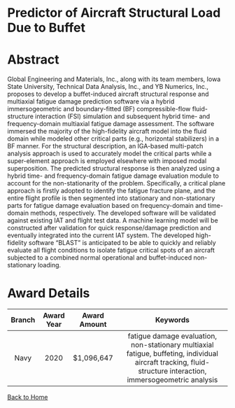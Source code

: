 
Predictor of Aircraft Structural Load Due to Buffet
===================================================

# Abstract


Global Engineering and Materials, Inc., along with its team members, Iowa State University, Technical Data Analysis, Inc., and YB Numerics, Inc., proposes to develop a buffet-induced aircraft structural response and multiaxial fatigue damage prediction software via a hybrid immersogeometric and boundary-fitted (BF) compressible-flow fluid-structure interaction (FSI) simulation and subsequent hybrid time- and frequency-domain multiaxial fatigue damage assessment. The software immersed the majority of the high-fidelity aircraft model into the fluid domain while modeled other critical parts (e.g., horizontal stabilizers) in a BF manner. For the structural description, an IGA-based multi-patch analysis approach is used to accurately model the critical parts while a super-element approach is employed elsewhere with imposed modal superposition. The predicted structural response is then analyzed using a hybrid time- and frequency-domain fatigue damage evaluation module to account for the non-stationarity of the problem. Specifically, a critical plane approach is firstly adopted to identify the fatigue fracture plane, and the entire flight profile is then segmented into stationary and non-stationary parts for fatigue damage evaluation based on frequency-domain and time-domain methods, respectively. The developed software will be validated against existing IAT and flight test data. A machine learning model will be constructed after validation for quick response/damage prediction and eventually integrated into the current IAT system. The developed high-fidelity software “BLAST” is anticipated to be able to quickly and reliably evaluate all flight conditions to isolate fatigue critical spots of an aircraft subjected to a combined normal operational and buffet-induced non-stationary loading.  

# Award Details

|Branch|Award Year|Award Amount|Keywords|
| :---: | :---: | :---: | :---: |
|Navy|2020|$1,096,647|fatigue damage evaluation, non-stationary multiaxial fatigue, buffeting, individual aircraft tracking, fluid-structure interaction, immersogeometric analysis|
  
  


[Back to Home](https://github.com/chrischow/dod_sbir_awards#2040)